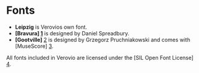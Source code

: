 # Fonts

* **Leipzig** is Verovios own font. 
* **[Bravura] [1]** is designed by Daniel Spreadbury. 
* **[Gootville]** [2] is designed by Grzegorz Pruchniakowski and comes with [MuseScore] [3].

All fonts included in Verovio are licensed under the [SIL Open Font License] [4].

[1]: https://github.com/steinbergmedia/bravura "Bravura Font"
[2]: https://github.com/musescore/MuseScore/tree/master/fonts/gootville "Gootville Font"
[3]: https://musescore.org/ "MuseScore"
[4]: http://scripts.sil.org/cms/scripts/page.php?item_id=OFL	"SIL Open Font License"

